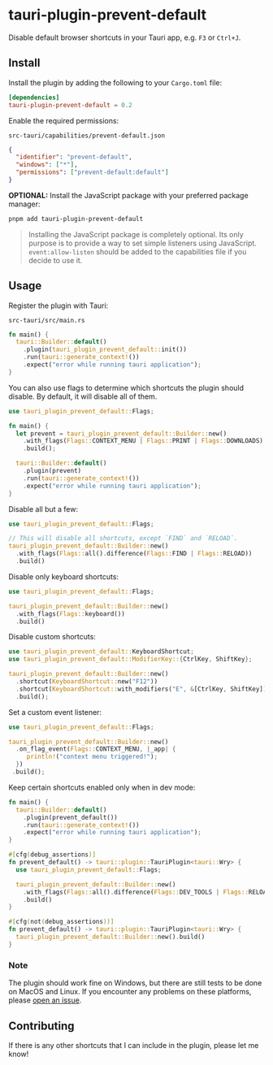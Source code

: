 # tauri-plugin-prevent-default

Disable default browser shortcuts in your Tauri app, e.g. `F3` or `Ctrl+J`.

## Install

Install the plugin by adding the following to your `Cargo.toml` file:

```toml
[dependencies]
tauri-plugin-prevent-default = 0.2
```

Enable the required permissions:

`src-tauri/capabilities/prevent-default.json`

```json
{
  "identifier": "prevent-default",
  "windows": ["*"],
  "permissions": ["prevent-default:default"]
}
```

**OPTIONAL:** Install the JavaScript package with your preferred package manager:

```sh
pnpm add tauri-plugin-prevent-default
```

> Installing the JavaScript package is completely optional. Its only purpose is to provide a way to set simple listeners using JavaScript. `event:allow-listen` should be added to the capabilities file if you decide to use it.

## Usage

Register the plugin with Tauri:

`src-tauri/src/main.rs`

```rust
fn main() {
  tauri::Builder::default()
    .plugin(tauri_plugin_prevent_default::init())
    .run(tauri::generate_context!())
    .expect("error while running tauri application");
}
```

You can also use flags to determine which shortcuts the plugin should disable. By default, it will disable all of them.

```rust
use tauri_plugin_prevent_default::Flags;

fn main() {
  let prevent = tauri_plugin_prevent_default::Builder::new()
    .with_flags(Flags::CONTEXT_MENU | Flags::PRINT | Flags::DOWNLOADS)
    .build();

  tauri::Builder::default()
    .plugin(prevent)
    .run(tauri::generate_context!())
    .expect("error while running tauri application");
}
```

Disable all but a few:

```rust
use tauri_plugin_prevent_default::Flags;

// This will disable all shortcuts, except `FIND` and `RELOAD`.
tauri_plugin_prevent_default::Builder::new()
  .with_flags(Flags::all().difference(Flags::FIND | Flags::RELOAD))
  .build()
```

Disable only keyboard shortcuts:

```rust
use tauri_plugin_prevent_default::Flags;

tauri_plugin_prevent_default::Builder::new()
  .with_flags(Flags::keyboard())
  .build()
```

Disable custom shortcuts:

```rust
use tauri_plugin_prevent_default::KeyboardShortcut;
use tauri_plugin_prevent_default::ModifierKey::{CtrlKey, ShiftKey};

tauri_plugin_prevent_default::Builder::new()
  .shortcut(KeyboardShortcut::new("F12"))
  .shortcut(KeyboardShortcut::with_modifiers("E", &[CtrlKey, ShiftKey]))
  .build();
```

Set a custom event listener:

```rust
use tauri_plugin_prevent_default::Flags;

tauri_plugin_prevent_default::Builder::new()
  .on_flag_event(Flags::CONTEXT_MENU, |_app| {
     println!("context menu triggered!");
  })
 .build();
```

Keep certain shortcuts enabled only when in dev mode:

```rust
fn main() {
  tauri::Builder::default()
    .plugin(prevent_default())
    .run(tauri::generate_context!())
    .expect("error while running tauri application");
}

#[cfg(debug_assertions)]
fn prevent_default() -> tauri::plugin::TauriPlugin<tauri::Wry> {
  use tauri_plugin_prevent_default::Flags;

  tauri_plugin_prevent_default::Builder::new()
    .with_flags(Flags::all().difference(Flags::DEV_TOOLS | Flags::RELOAD))
    .build()
}

#[cfg(not(debug_assertions))]
fn prevent_default() -> tauri::plugin::TauriPlugin<tauri::Wry> {
  tauri_plugin_prevent_default::Builder::new().build()
}
```

### Note

The plugin should work fine on Windows, but there are still tests to be done on MacOS and Linux. If you encounter any problems on these platforms, please [open an issue](https://github.com/ferreira-tb/tauri-plugin-prevent-default/issues).

## Contributing

If there is any other shortcuts that I can include in the plugin, please let me know!
